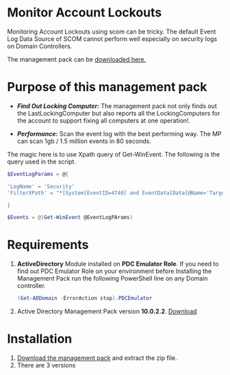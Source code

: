 # Monitor Account Lockouts
Monitoring Account Lockouts using scom can be tricky. The default Event Log Data Source of SCOM cannot perform well especially on security logs on Domain Controllers. 

The management pack can be [downloaded here.](https://github.com/emrgcl/MonitorAccountLockouts/releases/download/1.0.0.30/SCOM.MonitorAccountLockouts_1.0.0.30.zip)

# Purpose of this management pack

- ***Find Out Locking Computer:*** The management pack not only finds out the LastLockingComputer but also reports all the LockingComputers for the account to support fixing all computers at one operation!.

- ***Performance:*** Scan the event log with the best performing way. The MP can scan 1gb / 1.5 million events in 80 seconds.

The magic here is to use Xpath query of Get-WinEvent. The following is the query used in the script.

```PowerShell
$EventLogParams = @{

'LogName' = 'Security'
'FilterXPath' = "*[System[EventID=4740] and EventData[Data[@Name='TargetUserName']='$($LockedAccount.SAmAccountName)']]"

}   

$Events = @(Get-WinEvent @EventLogPArams)
```
# Requirements
1. **ActiveDirectory** Module installed on **PDC Emulator Role**. If you need to find out PDC Emulator Role on your environment before Installing the Management Pack run the following PowerShell line on any Domain controller.
    ```PowerShell
    (Get-ADDomain -ErrorAction stop).PDCEmulator
    ```
1. Active Directory Management Pack version **10.0.2.2**. [Download](https://www.microsoft.com/en-us/download/confirmation.aspx?id=54525)
# Installation
1. [Download the management pack](https://github.com/emrgcl/MonitorAccountLockouts/releases/download/1.0.0.30/SCOM.MonitorAccountLockouts_1.0.0.30.zip) and extract the zip file.
1. There are 3 versions 
